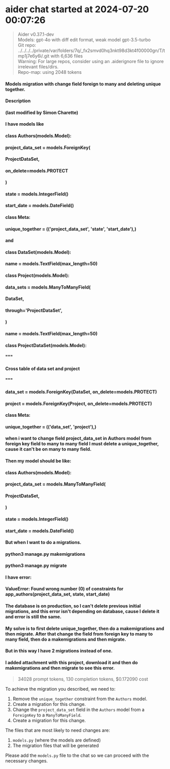 
# aider chat started at 2024-07-20 00:07:26

> Aider v0.37.1-dev  
> Models: gpt-4o with diff edit format, weak model gpt-3.5-turbo  
> Git repo: ../../../../private/var/folders/7q/_fx2smvd0hq3nkt98d3kt4f00000gn/T/tmp1j7e6y6i/.git with 6,636 files  
> Warning: For large repos, consider using an .aiderignore file to ignore irrelevant files/dirs.  
> Repo-map: using 2048 tokens  

#### Models migration with change field foreign to many and deleting unique together.  
#### Description  
#### 	   
#### 		(last modified by Simon Charette)  
#### 	   
#### I have models like  
#### class Authors(models.Model):  
#### 	project_data_set = models.ForeignKey(  
#### 		ProjectDataSet,  
#### 		on_delete=models.PROTECT  
#### 	)  
#### 	state = models.IntegerField()  
#### 	start_date = models.DateField()  
#### 	class Meta:  
#### 		 unique_together = (('project_data_set', 'state', 'start_date'),)  
#### and  
#### class DataSet(models.Model):  
#### 	name = models.TextField(max_length=50)  
#### class Project(models.Model):  
#### 	data_sets = models.ManyToManyField(  
#### 		DataSet,  
#### 		through='ProjectDataSet',  
#### 	)  
#### 	name = models.TextField(max_length=50)  
#### class ProjectDataSet(models.Model):  
#### 	"""  
#### 	Cross table of data set and project  
#### 	"""  
#### 	data_set = models.ForeignKey(DataSet, on_delete=models.PROTECT)  
#### 	project = models.ForeignKey(Project, on_delete=models.PROTECT)  
#### 	class Meta:  
#### 		unique_together = (('data_set', 'project'),)  
#### when i want to change field project_data_set in Authors model from foreign key field to many to many field I must delete a unique_together, cause it can't be on many to many field.  
#### Then my model should be like:  
#### class Authors(models.Model):  
#### 	project_data_set = models.ManyToManyField(  
#### 		ProjectDataSet,  
#### 	)  
#### 	state = models.IntegerField()  
#### 	start_date = models.DateField()  
#### But when I want to do a migrations.  
#### python3 manage.py makemigrations  
#### python3 manage.py migrate  
#### I have error:  
#### ValueError: Found wrong number (0) of constraints for app_authors(project_data_set, state, start_date)  
#### The database is on production, so I can't delete previous initial migrations, and this error isn't depending on database, cause I delete it and error is still the same.  
#### My solve is to first delete unique_together, then do a makemigrations and then migrate. After that change the field from foreign key to many to many field, then do a makemigrations and then migrate.  
#### But in this way I have 2 migrations instead of one.  
#### I added attachment with this project, download it and then do makemigrations and then migrate to see this error.  
> 34028 prompt tokens, 130 completion tokens, $0.172090 cost  

To achieve the migration you described, we need to:

1. Remove the `unique_together` constraint from the `Authors` model.
2. Create a migration for this change.
3. Change the `project_data_set` field in the `Authors` model from a `ForeignKey` to a `ManyToManyField`.
4. Create a migration for this change.

The files that are most likely to need changes are:

1. `models.py` (where the models are defined)
2. The migration files that will be generated

Please add the `models.py` file to the chat so we can proceed with the necessary changes.

